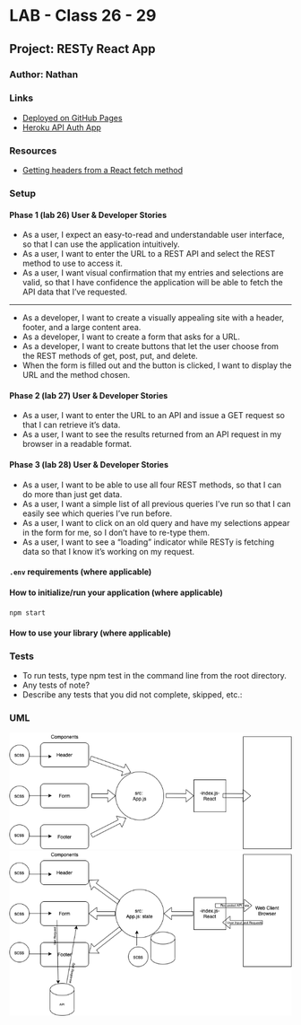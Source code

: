 # LAB - Class 26 - 29

## Project: RESTy React App

### Author: Nathan

### Links

- [Deployed on GitHub Pages](https://401-advanced-javascript-nathanrcox.github.io/resty/)
- [Heroku API Auth App](https://nrc-api-server.herokuapp.com/)

### Resources

- [Getting headers from a React fetch method](https://medium.com/@stevemillerdotdev/getting-response-headers-with-the-javascript-fetch-api-799c83c6480e)

 <!-- - [ci/cd](http://xyz.com) (GitHub Actions) -->

### Setup

#### Phase 1 (lab 26) User & Developer Stories

- As a user, I expect an easy-to-read and understandable user interface, so that I can use the application intuitively.
- As a user, I want to enter the URL to a REST API and select the REST method to use to access it.
- As a user, I want visual confirmation that my entries and selections are valid, so that I have confidence the application will be able to fetch the API data that I’ve requested.

---

- As a developer, I want to create a visually appealing site with a header, footer, and a large content area.
- As a developer, I want to create a form that asks for a URL.
- As a developer, I want to create buttons that let the user choose from the REST methods of get, post, put, and delete.
- When the form is filled out and the button is clicked, I want to display the URL and the method chosen.

#### Phase 2 (lab 27) User & Developer Stories

- As a user, I want to enter the URL to an API and issue a GET request so that I can retrieve it’s data.
- As a user, I want to see the results returned from an API request in my browser in a readable format.

#### Phase 3 (lab 28) User & Developer Stories

- As a user, I want to be able to use all four REST methods, so that I can do more than just get data.
- As a user, I want a simple list of all previous queries I’ve run so that I can easily see which queries I’ve run before.
- As a user, I want to click on an old query and have my selections appear in the form for me, so I don’t have to re-type them.
- As a user, I want to see a “loading” indicator while RESTy is fetching data so that I know it’s working on my request.

#### `.env` requirements (where applicable)

<!-- i.e.

- `PORT` - Port Number
- `MONGODB_URI` - URL to the running mongo instance/db -->

#### How to initialize/run your application (where applicable)

`npm start`

#### How to use your library (where applicable)

### Tests

- To run tests, type npm test in the command line from the root directory.
- Any tests of note?
- Describe any tests that you did not complete, skipped, etc.:

### UML

![UML](./assets/lab26-UML.png)
![UML Lab 27](./assets/lab27-UML.png)
